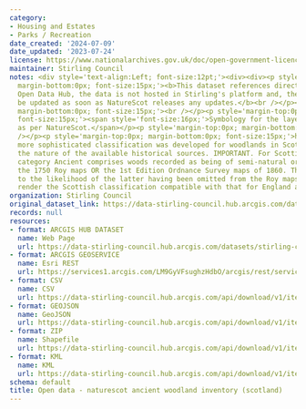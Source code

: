 ```yaml
---
category:
- Housing and Estates
- Parks / Recreation
date_created: '2024-07-09'
date_updated: '2023-07-24'
license: https://www.nationalarchives.gov.uk/doc/open-government-licence/version/3/
maintainer: Stirling Council
notes: <div style='text-align:Left; font-size:12pt;'><div><div><p style='margin-top:0px;
  margin-bottom:0px; font-size:15px;'><b>This dataset references directly NatureScot's
  Open Data Hub, the data is not hosted in Stirling's platform and, therefore, will
  be updated as soon as NatureScot releases any updates.</b><br /></p><p style='margin-top:0px;
  margin-bottom:0px; font-size:15px;'><br /></p><p style='margin-top:0px; margin-bottom:0px;
  font-size:15px;'><span style='font-size:16px;'>Symbology for the layers published
  as per NatureScot.</span></p><p style='margin-top:0px; margin-bottom:0px; font-size:15px;'><br
  /></p><p style='margin-top:0px; margin-bottom:0px; font-size:15px;'>https://opendata.nature.scot/</p><p><span>A
  more sophisticated classification was developed for woodlands in Scotland due to
  the nature of the available historical sources. IMPORTANT. For Scottish woods, the
  category Ancient comprises woods recorded as being of semi-natural origin on EITHER
  the 1750 Roy maps OR the 1st Edition Ordnance Survey maps of 1860. This is due a)
  to the likelihood of the latter having been omitted from the Roy maps and b) to
  render the Scottish classification compatible with that for England and Wales.</span></p></div></div></div>
organization: Stirling Council
original_dataset_link: https://data-stirling-council.hub.arcgis.com/datasets/stirling-council::open-data-naturescot-ancient-woodland-inventory-scotland
records: null
resources:
- format: ARCGIS HUB DATASET
  name: Web Page
  url: https://data-stirling-council.hub.arcgis.com/datasets/stirling-council::open-data-naturescot-ancient-woodland-inventory-scotland
- format: ARCGIS GEOSERVICE
  name: Esri REST
  url: https://services1.arcgis.com/LM9GyVFsughzHdbO/arcgis/rest/services/Ancient_Woodland_Inventory/FeatureServer/0
- format: CSV
  name: CSV
  url: https://data-stirling-council.hub.arcgis.com/api/download/v1/items/5232587f124c4b81880a4be40e8cb4f6/csv?layers=0
- format: GEOJSON
  name: GeoJSON
  url: https://data-stirling-council.hub.arcgis.com/api/download/v1/items/5232587f124c4b81880a4be40e8cb4f6/geojson?layers=0
- format: ZIP
  name: Shapefile
  url: https://data-stirling-council.hub.arcgis.com/api/download/v1/items/5232587f124c4b81880a4be40e8cb4f6/shapefile?layers=0
- format: KML
  name: KML
  url: https://data-stirling-council.hub.arcgis.com/api/download/v1/items/5232587f124c4b81880a4be40e8cb4f6/kml?layers=0
schema: default
title: Open data - naturescot ancient woodland inventory (scotland)
---
```

